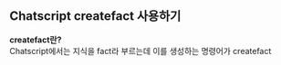 ## Chatscript createfact 사용하기   

**createfact란?**  
Chatscript에서는 지식을 fact라 부르는데 이를 생성하는 명령어가 createfact
<!--stackedit_data:
eyJoaXN0b3J5IjpbNTkwODU3OTc5XX0=
-->